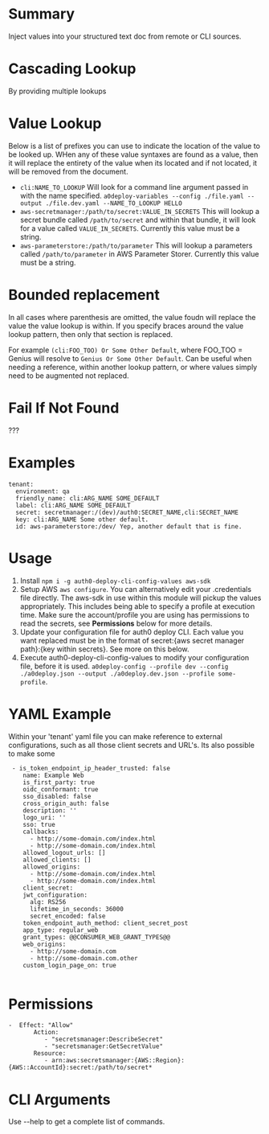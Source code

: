 # Summary
Inject values into your structured text doc from remote or CLI sources.

# Cascading Lookup
By providing multiple lookups 

# Value Lookup
Below is a list of prefixes you can use to indicate the location of the value to be looked up. WHen any of these value syntaxes are found as a value, then it will replace the entirety of the value when its located and if not located, it will be removed from the document.

* `cli:NAME_TO_LOOKUP` Will look for a command line argument passed in with the name specified. `a0deploy-variables --config ./file.yaml --output ./file.dev.yaml --NAME_TO_LOOKUP HELLO`
* `aws-secretmanager:/path/to/secret:VALUE_IN_SECRETS` This will lookup a secret bundle called `/path/to/secret` and within that bundle, it will look for a value called `VALUE_IN_SECRETS`. Currently this value must be a string.
* `aws-parameterstore:/path/to/parameter` This will lookup a parameters called `/path/to/parameter` in AWS Parameter Storer. Currently this value must be a string.

# Bounded replacement
In all cases where parenthesis are omitted, the value foudn will replace the value the value lookup is within. If you specify braces around the value lookup pattern, then only that section is replaced.

For example `(cli:FOO_TOO) Or Some Other Default`, where FOO_TOO = Genius will resolve to `Genius Or Some Other Default`. Can be useful when needing a reference, within another lookup pattern, or where values simply need to be augmented not replaced.

# Fail If Not Found
???

# Examples

```
tenant:
  environment: qa
  friendly_name: cli:ARG_NAME SOME_DEFAULT
  label: cli:ARG_NAME SOME_DEFAULT
  secret: secretmanager:/(dev)/auth0:SECRET_NAME,cli:SECRET_NAME
  key: cli:ARG_NAME Some other default.
  id: aws-parameterstore:/dev/ Yep, another default that is fine.
```

# Usage
1. Install `npm i -g auth0-deploy-cli-config-values aws-sdk`
1. Setup AWS `aws configure`. You can alternatively edit your .credentials file directly. The aws-sdk in use within this module will pickup the values appropriately. This includes being able to specify a profile at execution time. Make sure the account/profile you are using has permissions to read the secrets, see **Permissions** below for more details.
1. Update your configuration file for auth0 deploy CLI. Each value you want replaced must be in the format of secret:{aws secret manager path}:{key within secrets}. See more on this below.
1. Execute auth0-deploy-cli-config-values to modify your configuration file, before it is used. `a0deploy-config --profile dev --config ./a0deploy.json --output ./a0deploy.dev.json --profile some-profile`.

# YAML Example
Within your 'tenant' yaml file you can make reference to external configurations, such as all those client secrets and URL's. Its also possible to make some 

```
 - is_token_endpoint_ip_header_trusted: false
    name: Example Web
    is_first_party: true
    oidc_conformant: true
    sso_disabled: false
    cross_origin_auth: false
    description: ''
    logo_uri: ''
    sso: true
    callbacks: 
      - http://some-domain.com/index.html
      - http://some-domain.com/index.html
    allowed_logout_urls: []
    allowed_clients: []
    allowed_origins: 
      - http://some-domain.com/index.html
      - http://some-domain.com/index.html
    client_secret: 
    jwt_configuration:
      alg: RS256
      lifetime_in_seconds: 36000
      secret_encoded: false
    token_endpoint_auth_method: client_secret_post
    app_type: regular_web
    grant_types: @@CONSUMER_WEB_GRANT_TYPES@@
    web_origins:
      - http://some-domain.com
      - http://some-domain.com.other
    custom_login_page_on: true


```










# Permissions
```
-  Effect: "Allow"
       Action:
          - "secretsmanager:DescribeSecret"
          - "secretsmanager:GetSecretValue"
       Resource:
          - arn:aws:secretsmanager:{AWS::Region}:{AWS::AccountId}:secret:/path/to/secret*
```
# CLI Arguments
Use --help to get a complete list of commands.
